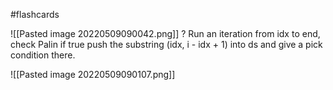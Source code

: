#flashcards 

![[Pasted image 20220509090042.png]]
?
Run an iteration from idx to end, check Palin if true push the substring (idx, i - idx + 1) into ds and give a pick condition there.

![[Pasted image 20220509090107.png]]
